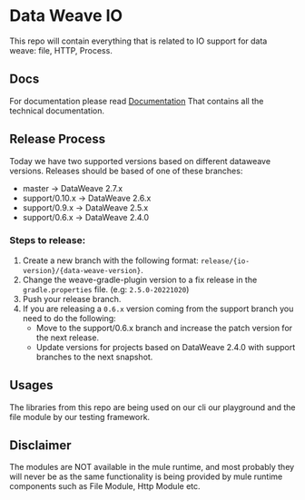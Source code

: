 # Data Weave IO
This repo will contain everything that is related to IO support for data weave: file, HTTP, Process.

## Docs

For documentation please read [Documentation](./docs/home.md) That contains all the technical documentation.

## Release Process

Today we have two supported versions based on different dataweave versions.
Releases should be based of one of these branches:
- master -> DataWeave 2.7.x
- support/0.10.x -> DataWeave 2.6.x
- support/0.9.x -> DataWeave 2.5.x
- support/0.6.x -> DataWeave 2.4.0

### Steps to release:
1. Create a new branch with the following format: `release/{io-version}/{data-weave-version}`.
2. Change the weave-gradle-plugin version to a fix release in the `gradle.properties` file. (e.g: `2.5.0-20221020`)
3. Push your release branch.
4. If you are releasing a `0.6.x` version coming from the support branch you need to do the following:
    - Move to the support/0.6.x branch and increase the patch version for the next release.
    - Update versions for projects based on DataWeave 2.4.0 with support branches to the next snapshot.

## Usages

The libraries from this repo are being used on our cli our playground and the file module by our testing framework.

## Disclaimer

The modules are NOT available in the mule runtime, and most probably they will never be as the same functionality is being provided by mule runtime components such as File Module, Http Module etc.


